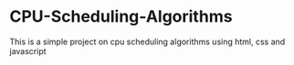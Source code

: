 # CPU-Scheduling-Algorithms
This is a simple project on cpu scheduling algorithms using html, css and javascript
